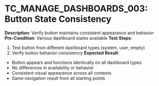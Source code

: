 # TC_MANAGE_DASHBOARDS_003: Button State Consistency

**Description**: Verify button maintains consistent appearance and behavior
**Pre-Condition**: Various dashboard states available
**Test Steps**:
1. Test button from different dashboard types (system, user, empty)
2. Verify button behavior consistency
**Expected Result**:
- Button appears and functions identically on all dashboard types
- No differences in availability or behavior
- Consistent visual appearance across all contexts
- Same navigation result from all starting points